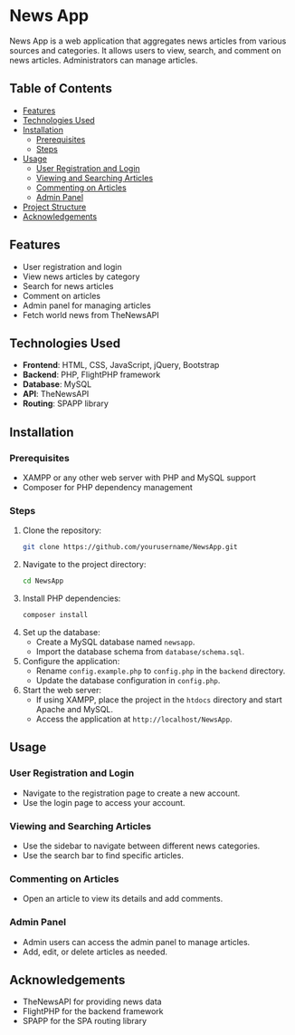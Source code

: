 # News App

News App is a web application that aggregates news articles from various sources and categories. It allows users to view, search, and comment on news articles. Administrators can manage articles.

## Table of Contents
- [Features](#features)
- [Technologies Used](#technologies-used)
- [Installation](#installation)
  - [Prerequisites](#prerequisites)
  - [Steps](#steps)
- [Usage](#usage)
  - [User Registration and Login](#user-registration-and-login)
  - [Viewing and Searching Articles](#viewing-and-searching-articles)
  - [Commenting on Articles](#commenting-on-articles)
  - [Admin Panel](#admin-panel)
- [Project Structure](#project-structure)
- [Acknowledgements](#acknowledgements)

## Features
- User registration and login
- View news articles by category
- Search for news articles
- Comment on articles
- Admin panel for managing articles
- Fetch world news from TheNewsAPI

## Technologies Used
- **Frontend**: HTML, CSS, JavaScript, jQuery, Bootstrap
- **Backend**: PHP, FlightPHP framework
- **Database**: MySQL
- **API**: TheNewsAPI
- **Routing**: SPAPP library

## Installation

### Prerequisites
- XAMPP or any other web server with PHP and MySQL support
- Composer for PHP dependency management

### Steps
1. Clone the repository:
    ```bash
    git clone https://github.com/yourusername/NewsApp.git
    ```
2. Navigate to the project directory:
    ```bash
    cd NewsApp
    ```
3. Install PHP dependencies:
    ```bash
    composer install
    ```
4. Set up the database:
    - Create a MySQL database named `newsapp`.
    - Import the database schema from `database/schema.sql`.
5. Configure the application:
    - Rename `config.example.php` to `config.php` in the `backend` directory.
    - Update the database configuration in `config.php`.
6. Start the web server:
    - If using XAMPP, place the project in the `htdocs` directory and start Apache and MySQL.
    - Access the application at `http://localhost/NewsApp`.

## Usage

### User Registration and Login
- Navigate to the registration page to create a new account.
- Use the login page to access your account.

### Viewing and Searching Articles
- Use the sidebar to navigate between different news categories.
- Use the search bar to find specific articles.

### Commenting on Articles
- Open an article to view its details and add comments.

### Admin Panel
- Admin users can access the admin panel to manage articles.
- Add, edit, or delete articles as needed.

## Acknowledgements
- TheNewsAPI for providing news data
- FlightPHP for the backend framework
- SPAPP for the SPA routing library
